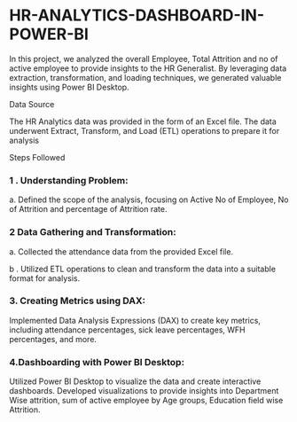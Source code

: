 # HR-ANALYTICS-DASHBOARD-IN-POWER-BI
In this project, we analyzed the overall Employee, Total Attrition and no of active employee  to provide insights to the HR Generalist. By leveraging data extraction, transformation, and loading techniques, we generated valuable insights using Power BI Desktop.

Data Source

The HR Analytics  data was provided in the form of an Excel file. The data underwent Extract, Transform, and Load (ETL) operations to prepare it for analysis 

Steps Followed

### 1 . Understanding Problem: 
a. Defined the scope of the analysis, focusing on Active No of Employee, No of Attrition and percentage of Attrition rate.

### 2 Data Gathering and Transformation:

a. Collected the attendance data from the provided Excel file.

b . Utilized ETL operations to clean and transform the data into a suitable format for analysis. 

### 3. Creating Metrics using DAX:
   
Implemented Data Analysis Expressions (DAX) to create key metrics, including attendance percentages, sick leave percentages, WFH percentages, and more.

### 4.Dashboarding with Power BI Desktop:                                                                                                                                                       
Utilized Power BI Desktop to visualize the data and create interactive dashboards.
Developed visualizations to provide insights into Department Wise attrition, sum of active  employee by Age groups, Education field wise Attrition.
